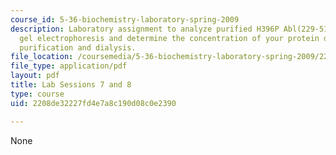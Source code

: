 ```yaml
---
course_id: 5-36-biochemistry-laboratory-spring-2009
description: Laboratory assignment to analyze purified H396P Abl(229-511) by SDSPAGE
  gel electrophoresis and determine the concentration of your protein domain after
  purification and dialysis.
file_location: /coursemedia/5-36-biochemistry-laboratory-spring-2009/2208de32227fd4e7a8c190d08c0e2390_ses7_8.pdf
file_type: application/pdf
layout: pdf
title: Lab Sessions 7 and 8
type: course
uid: 2208de32227fd4e7a8c190d08c0e2390

---
```

None